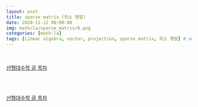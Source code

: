 ```yaml
---
layout: post
title: sparse matrix (희소 행렬)
date: 2020-11-12 00:00:00
img: math/la/sparse_matrix/0.png
categories: [math-la] 
tags: [Linear algebra, vector, projection, sparse matrix, 희소 행렬] # add tag
---
```


<br>

[선형대수학 글 목차](https://gaussian37.github.io/math-la-table/)

<br>




<br>

[선형대수학 글 목차](https://gaussian37.github.io/math-la-table/)

<br>

